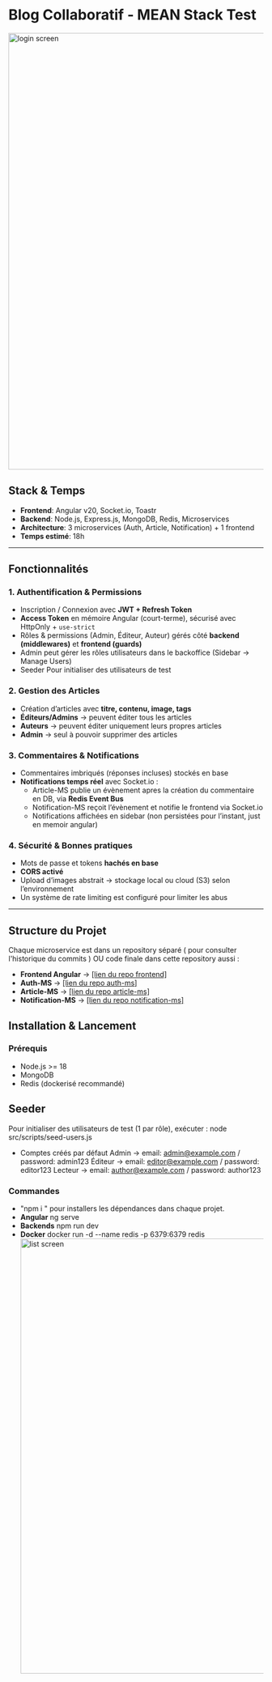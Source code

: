 # Blog Collaboratif - MEAN Stack Test

<img width="1913" height="863" alt="login screen" src="https://github.com/user-attachments/assets/22beeaa8-b652-4263-b337-1e59d47e87aa" />


## Stack & Temps
- **Frontend**: Angular v20, Socket.io, Toastr  
- **Backend**: Node.js, Express.js, MongoDB, Redis, Microservices  
- **Architecture**: 3 microservices (Auth, Article, Notification) + 1 frontend  
- **Temps estimé**: 18h  

---

## Fonctionnalités

### 1. Authentification & Permissions
- Inscription / Connexion avec **JWT + Refresh Token**  
- **Access Token** en mémoire Angular (court-terme), sécurisé avec HttpOnly + `use-strict`  
- Rôles & permissions (Admin, Éditeur, Auteur) gérés côté **backend (middlewares)** et **frontend (guards)**  
- Admin peut gérer les rôles utilisateurs dans le backoffice (Sidebar → Manage Users)  
- Seeder Pour initialiser des utilisateurs de test
  
### 2. Gestion des Articles
- Création d’articles avec **titre, contenu, image, tags**  
- **Éditeurs/Admins** → peuvent éditer tous les articles  
- **Auteurs** → peuvent éditer uniquement leurs propres articles  
- **Admin** → seul à pouvoir supprimer des articles  

### 3. Commentaires & Notifications
- Commentaires imbriqués (réponses incluses) stockés en base  
- **Notifications temps réel** avec Socket.io :  
  - Article-MS publie un évènement apres la création du commentaire en DB, via **Redis Event Bus**  
  - Notification-MS reçoit l’évènement et notifie le frontend via Socket.io  
  - Notifications affichées en sidebar (non persistées pour l’instant, just en memoir angular)  

### 4. Sécurité & Bonnes pratiques
- Mots de passe et tokens **hachés en base**  
- **CORS activé** 
- Upload d’images abstrait → stockage local ou cloud (S3) selon l’environnement  
- Un système de rate limiting est configuré pour limiter les abus
---

## Structure du Projet
Chaque microservice est dans un repository séparé ( pour consulter l'historique du commits ) OU code finale dans cette repository aussi :  
- **Frontend Angular** → [\[lien du repo frontend\]  ](https://github.com/iheboueslati909/blog-assessment-front)
- **Auth-MS** → [\[lien du repo auth-ms\]  ](https://github.com/iheboueslati909/auth-backend-expressjs)
- **Article-MS** → [\[lien du repo article-ms\] ](https://github.com/iheboueslati909/blog-assessment-products-api) 
- **Notification-MS** → [\[lien du repo notification-ms\]  ](https://github.com/iheboueslati909/blog-assessment-notification)

## Installation & Lancement
### Prérequis
- Node.js >= 18
- MongoDB
- Redis (dockerisé recommandé)
## Seeder
Pour initialiser des utilisateurs de test (1 par rôle), exécuter : node src/scripts/seed-users.js
- Comptes créés par défaut
Admin → email: admin@example.com / password: admin123
Éditeur → email: editor@example.com / password: editor123
Lecteur → email: author@example.com / password: author123
### Commandes
- "npm i " pour installers les dépendances dans chaque projet.
- **Angular** ng serve 
- **Backends** npm run dev
- **Docker** docker run -d --name redis -p 6379:6379 redis
  <img width="1908" height="860" alt="list screen" src="https://github.com/user-attachments/assets/398d2245-092c-4fa7-9f9b-872d483db042" />


